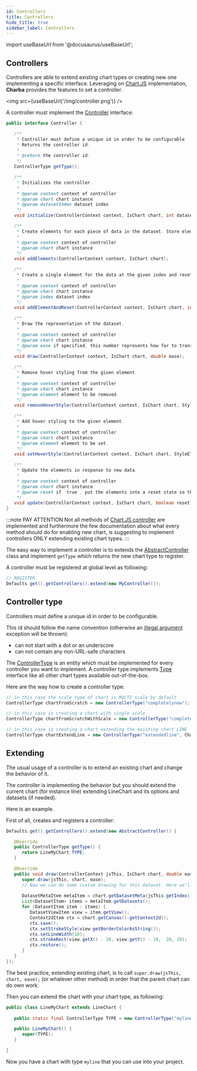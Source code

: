 ```yaml
---
id: Controllers
title: Controllers
hide_title: true
sidebar_label: Controllers
---
```

import useBaseUrl from '@docusaurus/useBaseUrl';

## Controllers

Controllers are able to extend existing chart types or creating new one implementing a specific interface. Leveraging on [Chart.JS](http://www.chartjs.org/) implementation, **Charba** provides the features to set a controller.

<img src={useBaseUrl('/img/controller.png')} />

A controller must implement the [Controller](http://www.pepstock.org/Charba/3.3/org/pepstock/charba/client/Controller.html) interface:

```java
public interface Controller {

   /**
    * Controller must define a unique id in order to be configurable
    * Returns the controller id.
    * 
    * @return the controller id.
    */
   ControllerType getType();

   /**
    * Initializes the controller.
    * 
    * @param context context of controller
    * @param chart chart instance
    * @param datasetIndex dataset index
    */
   void initialize(ControllerContext context, IsChart chart, int datasetIndex);

   /**
    * Create elements for each piece of data in the dataset. Store elements in an array on the dataset.
    * 
    * @param context context of controller
    * @param chart chart instance
    */
   void addElements(ControllerContext context, IsChart chart);

   /**
    * Create a single element for the data at the given index and reset its state.
    * 
    * @param context context of controller
    * @param chart chart instance
    * @param index dataset index
    */
   void addElementAndReset(ControllerContext context, IsChart chart, int index);

   /**
    * Draw the representation of the dataset.
    * 
    * @param context context of controller
    * @param chart chart instance
    * @param ease if specified, this number represents how far to transition elements.
    */
   void draw(ControllerContext context, IsChart chart, double ease);

   /**
    * Remove hover styling from the given element.
    * 
    * @param context context of controller
    * @param chart chart instance
    * @param element element to be removed.
    */
   void removeHoverStyle(ControllerContext context, IsChart chart, StyleElement element);

   /**
    * Add hover styling to the given element.
    * 
    * @param context context of controller
    * @param chart chart instance
    * @param element element to be set.
    */
   void setHoverStyle(ControllerContext context, IsChart chart, StyleElement element);

   /**
    * Update the elements in response to new data.
    * 
    * @param context context of controller
    * @param chart chart instance
    * @param reset if `true`, put the elements into a reset state so they can animate to their final values
    */
   void update(ControllerContext context, IsChart chart, boolean reset);
}
```

:::note PAY ATTENTION
Not all methods of [Chart.JS controller](https://www.chartjs.org/docs/latest/developers/charts.html) are implemented and furthermore the few documentation about what every method should do for enabling new chart, is suggesting to implement controllers ONLY extending existing chart types. 
:::

The easy way to implement a controller is to extends the [AbstractController](http://www.pepstock.org/Charba/3.3/org/pepstock/charba/client/controllers/AbstractController.html) class and implement `getType` which returns the new chart type to register.

A controller must be registered at global level as following:

```java
// REGISTER
Defaults.get().getControllers().extend(new MyController());
```

## Controller type

Controllers must define a unique id in order to be configurable.

This id should follow the name convention  (otherwise an [illegal argument](https://docs.oracle.com/javase/8/docs/api/java/lang/IllegalArgumentException.html) exception will be thrown):

 * can not start with a dot or an underscore
 * can not contain any non-URL-safe characters
 
The [ControllerType](http://www.pepstock.org/Charba/3.3/org/pepstock/charba/client/controllers/ControllerType.html) is an entity which must be implemented for every controller you want to implement. A controller type implements [Type](http://www.pepstock.org/Charba/3.3/org/pepstock/charba/client/Type.html) interface like all other chart types available out-of-the-box. 

Here are the way how to create a controller type:

```java
// in this case the scale type of chart is MULTI scale by default
ControllerType chartFromScratch = new ControllerType("completelynew");

// in this case is creating a chart with single scale
ControllerType chartFromScratchWithScale = new ControllerType("completelynewwithscale", ScaleType.SINGLE);

// in this case is creating a chart extending the existing chart LINE
ControllerType chartExtendLine = new ControllerType("extendedline", ChartType.LINE);
```

## Extending 

The usual usage of a controller is to extend an existing chart and change the behavior of it.

The controller is implementing the behavior but you should extend the current chart (for instance line) extending LineChart and its options and datasets (if needed). 

Here is an example.

First of all, creates and registers a controller:

```java
Defaults.get().getControllers().extend(new AbstractController() {

   @Override
   public ControllerType getType() {
      return LineMyChart.TYPE;
   }

   @Override
   public void draw(ControllerContext jsThis, IsChart chart, double ease) {
      super.draw(jsThis, chart, ease);
      // Now we can do some custom drawing for this dataset. Here we'll draw a red box around the first point in each dataset
         
      DatasetMetaItem metaItem = chart.getDatasetMeta(jsThis.getIndex());
      List<DatasetItem> items = metaItem.getDatasets();
      for (DatasetItem item : items) {
         DatasetViewItem view = item.getView();
         Context2dItem ctx = chart.getCanvas().getContext2d();
         ctx.save();
         ctx.setStrokeStyle(view.getBorderColorAsString());
         ctx.setLineWidth(1D);
         ctx.strokeRect(view.getX() - 10, view.getY() - 10,  20, 20);
         ctx.restore();
      }
   }
});
```

The best practice, extending existing chart, is to call `super.draw(jsThis, chart, ease);` (or whatever other method) in order that the parent chart can do own work.

Then you can extend the chart with your chart type, as following:

```java
public class LineMyChart extends LineChart {
   
   public static final ControllerType TYPE = new ControllerType("myline", ChartType.LINE);

   public LineMyChart() {
      super(TYPE);
   }

}
```

Now you have a chart with type `myline` that you can use into your project. 
